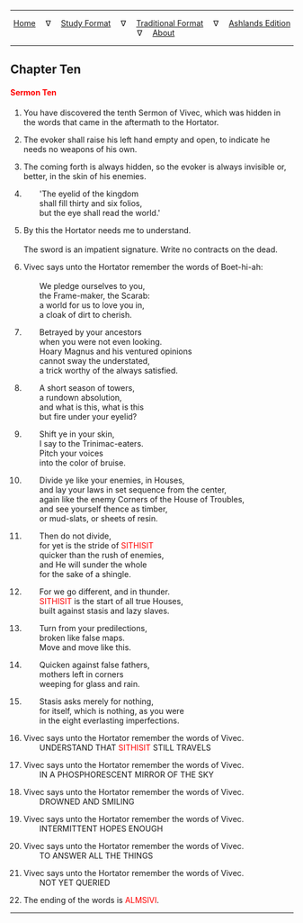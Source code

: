 
---

<!--- Jekyll Page Links -->

<center>
<a href="../../../index.html">Home</a>
&emsp;&nabla;&emsp;
<a href="../../index-study.html">Study Format</a>
&emsp;&nabla;&emsp;
<a href="../../index-traditional.html">Traditional Format</a>
&emsp;&nabla;&emsp;
<a href="../../index-ashlands.html">Ashlands Edition</a>
&emsp;&nabla;&emsp;
<a href="../../../about.html">About</a>
</center>

<!--- Markdown Body Below: -->

---

## Chapter Ten

#### <span style="color:red">Sermon Ten</span>

1. You have discovered the tenth Sermon of Vivec, which was hidden in the words that came in the aftermath to the Hortator.

2. The evoker shall raise his left hand empty and open, to indicate he needs no weapons of his own.
3. The coming forth is always hidden, so the evoker is always invisible or, better, in the skin of his enemies.

4. &emsp;&emsp;'The eyelid of the kingdom\
&emsp;&emsp;shall fill thirty and six folios,\
&emsp;&emsp;but the eye shall read the world.'

5. By this the Hortator needs me to understand.\
\
The sword is an impatient signature. Write no contracts on the dead.
6. Vivec says unto the Hortator remember the words of Boet-hi-ah:\
\
&emsp;&emsp;We pledge ourselves to you,\
&emsp;&emsp;the Frame-maker, the Scarab: \
&emsp;&emsp;a world for us to love you in,\
&emsp;&emsp;a cloak of dirt to cherish.
7. &emsp;&emsp;Betrayed by your ancestors\
&emsp;&emsp;when you were not even looking.\
&emsp;&emsp;Hoary Magnus and his ventured opinions\
&emsp;&emsp;cannot sway the understated,\
&emsp;&emsp;a trick worthy of the always satisfied.
8. &emsp;&emsp;A short season of towers,\
&emsp;&emsp;a rundown absolution,\
&emsp;&emsp;and what is this, what is this\
&emsp;&emsp;but fire under your eyelid?

9. &emsp;&emsp;Shift ye in your skin,\
&emsp;&emsp;I say to the Trinimac-eaters.\
&emsp;&emsp;Pitch your voices\
&emsp;&emsp;into the color of bruise.
10. &emsp;&emsp;Divide ye like your enemies, in Houses,\
&emsp;&emsp;and lay your laws in set sequence from the center,\
&emsp;&emsp;again like the enemy Corners of the House of Troubles,\
&emsp;&emsp;and see yourself thence as timber,\
&emsp;&emsp;or mud-slats, or sheets of resin.
11. &emsp;&emsp;Then do not divide,\
&emsp;&emsp;for yet is the stride of
<span style="color:red">SITHISIT</span>\
&emsp;&emsp;quicker than the rush of enemies,\
&emsp;&emsp;and He will sunder the whole\
&emsp;&emsp;for the sake of a shingle.

12. &emsp;&emsp;For we go different, and in thunder.\
&emsp;&emsp;<span style="color:red">SITHISIT</span>
is the start of all true Houses,\
&emsp;&emsp;built against stasis and lazy slaves.
13. &emsp;&emsp;Turn from your predilections,\
&emsp;&emsp;broken like false maps.\
&emsp;&emsp;Move and move like this.
14. &emsp;&emsp;Quicken against false fathers,\
&emsp;&emsp;mothers left in corners\
&emsp;&emsp;weeping for glass and rain.
15. &emsp;&emsp;Stasis asks merely for nothing,\
&emsp;&emsp;for itself, which is nothing, as you were\
&emsp;&emsp;in the eight everlasting imperfections.

16. Vivec says unto the Hortator remember the words of Vivec.\
&emsp;&emsp;UNDERSTAND THAT
<span style="color:red">SITHISIT</span>
STILL TRAVELS

17. Vivec says unto the Hortator remember the words of Vivec.\
&emsp;&emsp;IN A PHOSPHORESCENT MIRROR OF THE SKY

18. Vivec says unto the Hortator remember the words of Vivec.\
&emsp;&emsp;DROWNED AND SMILING

19. Vivec says unto the Hortator remember the words of Vivec.\
&emsp;&emsp;INTERMITTENT HOPES ENOUGH

20. Vivec says unto the Hortator remember the words of Vivec.\
&emsp;&emsp;TO ANSWER ALL THE THINGS

21. Vivec says unto the Hortator remember the words of Vivec.\
&emsp;&emsp;NOT YET QUERIED

22. The ending of the words is
<span style="color:red">ALMSIVI</span>.

---
